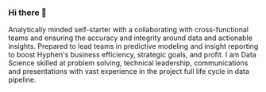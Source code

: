 ### Hi there 👋

Analytically minded self-starter with a collaborating with cross-functional teams and ensuring the accuracy and integrity around data and actionable insights. Prepared to lead teams in predictive modeling and insight reporting to boost Hyphen's business efficiency, strategic goals, and profit. I am Data Science skilled at problem solving, technical leadership, communications and presentations with vast experience in the project full life cycle in data pipeline.

<!--
**nikunjsonule/nikunjsonule** is a ✨ _special_ ✨ repository because its `README.md` (this file) appears on your GitHub profile.

Here are some ideas to get you started:

- 🔭 I’m currently working on ...
- 🌱 I’m currently learning ...
- 👯 I’m looking to collaborate on ...
- 🤔 I’m looking for help with ...
- 💬 Ask me about ...
- 📫 How to reach me: ...
- 😄 Pronouns: ...
- ⚡ Fun fact: ...
-->
